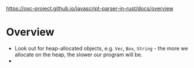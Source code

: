 
https://oxc-project.github.io/javascript-parser-in-rust/docs/overview

# Overview
- Look out for heap-allocated objects, e.g. `Vec`, `Box`, `String` - the more we allocate on the heap, the slower our program will be.
- 